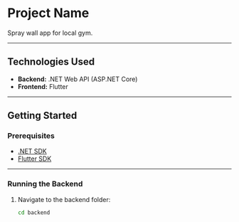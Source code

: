 # Project Name

Spray wall app for local gym.

---

## Technologies Used

- **Backend:** .NET Web API (ASP.NET Core)
- **Frontend:** Flutter

---

## Getting Started

### Prerequisites

- [.NET SDK](https://dotnet.microsoft.com/download)
- [Flutter SDK](https://flutter.dev/docs/get-started/install)

---

### Running the Backend

1. Navigate to the backend folder:
   ```bash
   cd backend
   ```
